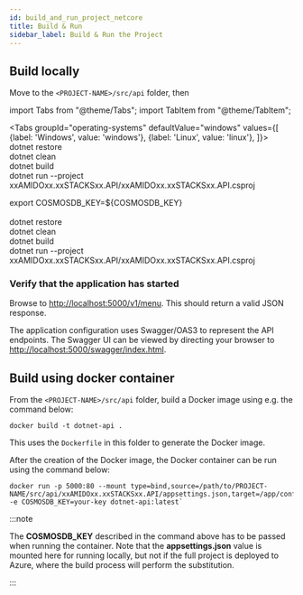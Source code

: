 ```yaml
---
id: build_and_run_project_netcore
title: Build & Run
sidebar_label: Build & Run the Project
---
```


## Build locally

Move to the `<PROJECT-NAME>/src/api` folder, then

import Tabs from "@theme/Tabs";
import TabItem from "@theme/TabItem";

<Tabs
  groupId="operating-systems"
  defaultValue="windows"
  values={[
  {label: 'Windows', value: 'windows'},
  {label: 'Linux', value: 'linux'},
  ]}>
  <TabItem value="windows">
      dotnet restore
      <br />
      dotnet clean
      <br />
      dotnet build
      <br />
      dotnet run --project xxAMIDOxx.xxSTACKSxx.API/xxAMIDOxx.xxSTACKSxx.API.csproj
  </TabItem>

  <TabItem value="linux">
      export COSMOSDB_KEY=&#36;&#123;COSMOSDB_KEY&#125;
      <br />
      <br />
      dotnet restore
      <br />
      dotnet clean
      <br />
      dotnet build
      <br />
      dotnet run --project xxAMIDOxx.xxSTACKSxx.API/xxAMIDOxx.xxSTACKSxx.API.csproj
  </TabItem>
</Tabs>

<br />

### Verify that the application has started

Browse to [http://localhost:5000/v1/menu](http://localhost:5000/v1/menu). This should return a valid JSON response.

The application configuration uses Swagger/OAS3 to represent the API endpoints. The Swagger UI can be viewed by directing your
browser to [http://localhost:5000/swagger/index.html](http://localhost:5000/swagger/index.html).


## Build using docker container

From the `<PROJECT-NAME>/src/api` folder, build a Docker image using e.g. the command below:

```text title="Build docker image command"
docker build -t dotnet-api .
```

This uses the `Dockerfile` in this folder to generate the Docker image.

After the creation of the Docker image, the Docker container can be run using the command below:

```text title="Run docker container command"
docker run -p 5000:80 --mount type=bind,source=/path/to/PROJECT-NAME/src/api/xxAMIDOxx.xxSTACKSxx.API/appsettings.json,target=/app/config/appsettings.json -e COSMOSDB_KEY=your-key dotnet-api:latest`
```

:::note

The **COSMOSDB_KEY** described in the command above has to be passed when running the container. Note that the **appsettings.json** value is mounted here for running locally,
but not if the full project is deployed to Azure, where the build process will perform the substitution.

:::

